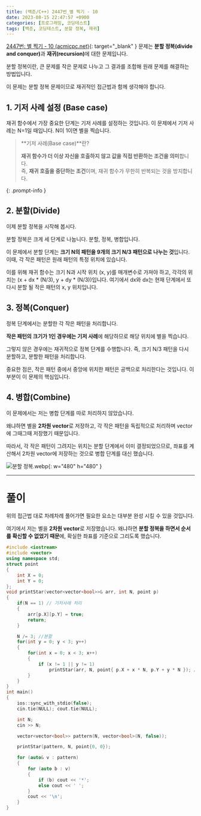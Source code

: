 ```yaml
---
title: (백준/C++) 2447번_별 찍기 - 10
date: 2023-08-15 22:47:57 +0900
categories: [프로그래밍, 코딩테스트]
tags: [백준, 코딩테스트, 분할 정복, 재귀]
---
```


[2447번: 별 찍기 - 10 (acmicpc.net)](https://www.acmicpc.net/problem/2447){: target="_blank" } 문제는 <span class="keyword">**분할 정복(divide and conquer)**</span>과 <span class="keyword">**재귀(recursion)**</span>에 대한 문제입니다.

분할 정복이란, 큰 문제를 작은 문제로 나누고 그 결과를 조합해 원래 문제를 해결하는 방법입니다.

이 문제는 분할 정복 문제이므로 재귀적인 접근법과 함께 생각해야 합니다.

## 1. **기저 사례 설정 (Base case)**

재귀 함수에서 가장 중요한 단계는 기저 사례를 설정하는 것입니다. 이 문제에서 기저 사례는 N=1일 때입니다. N이 1이면 별을 찍습니다.

> **기저 사례(Base case)**란?
> 
> **재귀 함수가 더 이상 자신을 호출하지 않고 값을 직접 반환하는 조건을 의미**합니다. <br>즉, **재귀 호출을 중단하는 조건**이며, 재귀 함수가 무한히 반복되는 것을 방지합니다.
>
{: .prompt-info }

## 2. **분할(Divide)**

이제 분할 정복을 시작해 봅시다.

분할 정복은 크게 세 단계로 나눕니다. 분할, 정복, 병합입니다.

이 문제에서 분할 단계는 <span class="font_highlight">**크기 N의 패턴을 9개의 크기 N/3 패턴으로 나누는 것**</span>입니다. 이때, 각 작은 패턴은 원래 패턴의 특정 위치에 있습니다.

이를 위해 재귀 함수는 크기 N과 시작 위치 (x, y)를 매개변수로 가져야 하고, 각각의 위치는 (x + dx * (N/3), y + dy * (N/3))입니다. 여기에서 dx와 dx는 현재 단계에서 또 다시 분할 될 작은 패턴의 x, y 위치입니다.

## 3. **정복(Conquer)**

정복 단계에서는 분할한 각 작은 패턴을 처리합니다.

**작은 패턴의 크기가 1인 경우에는 기저 사례**에 해당하므로 해당 위치에 별을 찍습니다.

그렇지 않은 경우에는 재귀적으로 정복 단계를 수행합니다. 즉, 크기 N/3 패턴을 다시 분할하고, 분할한 패턴을 처리합니다.

중요한 점은, 작은 패턴 중에서 중앙에 위치한 패턴은 공백으로 처리한다는 것입니다. 이 부분이 이 문제의 핵심입니다.

## 4. **병합(Combine)**

이 문제에서는 저는 병합 단계를 따로 처리하지 않았습니다.

왜냐하면 별을 **2차원 vector**로 저장하고, 각 작은 패턴을 독립적으로 처리하며 vector에 그때그때 저장했기 때문입니다.

따라서, 각 작은 패턴이 그려지는 위치는 분할 단계에서 이미 결정되었으므로, 좌표를 계산해서 2차원 vector에 저장하는 것으로 병합 단계를 대신 했습니다.

![분할 정복.webp](https://i.postimg.cc/nczpTr1J/분할_정복.gif){: w="480" h="480" }

---

# 풀이

위의 접근법 대로 차례차례 풀어가면 필요한 요소는 대부분 완성 시킬 수 있을 것입니다.

여기에서 저는 별을 **2차원 vector**로 저장했습니다. 왜냐하면 **분할 정복을 하면서 순서를 확신할 수 없었기 때문**에, 확실한 좌표를 기준으로 그리도록 했습니다.

```cpp
#include <iostream>
#include <vector>
using namespace std;
struct point
{
	int X = 0;
	int Y = 0;
};
void printStar(vector<vector<bool>>& arr, int N, point p)
{
	if(N == 1) // 기저사례 처리
	{
		arr[p.X][p.Y] = true;
		return;
	}

	N /= 3; //분할
	for(int y = 0; y < 3; y++)
	{
		for(int x = 0; x < 3; x++)
		{
			if (x != 1 || y != 1)
				printStar(arr, N, point{ p.X + x * N, p.Y + y * N }); //정복
		}
	}
}
int main()
{
	ios::sync_with_stdio(false);
	cin.tie(NULL); cout.tie(NULL);

	int N;
	cin >> N;

	vector<vector<bool>> pattern(N, vector<bool>(N, false));

	printStar(pattern, N, point{0, 0});

	for (auto& v : pattern)
	{
		for (auto b : v)
		{
			if (b) cout << '*';
			else cout << ' ';
		}
		cout << '\n';
	}
}
```